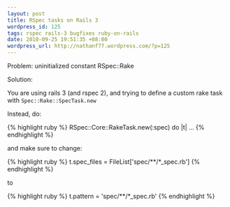 ```yaml
---
layout: post
title: RSpec tasks on Rails 3
wordpress_id: 125
tags: rspec rails-3 bugfixes ruby-on-rails
date: 2010-09-25 19:51:35 +08:00
wordpress_url: http://nathanf77.wordpress.com/?p=125
---
```

Problem:
uninitialized constant RSpec::Rake

Solution:

You are using rails 3 (and rspec 2), and trying to define a custom rake task with <code>Spec::Rake::SpecTask.new</code>

Instead, do:

{% highlight ruby %}
RSpec::Core::RakeTask.new(:spec) do |t|
...
{% endhighlight %}

and make sure to change:

{% highlight ruby %}
t.spec_files = FileList['spec/**/*_spec.rb']
{% endhighlight %}

to

{% highlight ruby %}
t.pattern   = 'spec/**/*_spec.rb'
{% endhighlight %}

